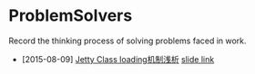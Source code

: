 # ProblemSolvers
Record the thinking process of solving problems faced in work.  
  
* [2015-08-09] [Jetty Class loading机制浅析](https://github.com/conndots/ProblemsSolver/tree/master/Jetty%20Class%20Loading%20Mechanisms/) [slide link](http://slides.com/xiangqianlee/jetty-classloader/fullscreen)  
